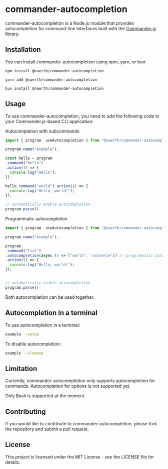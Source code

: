 # commander-autocompletion

commander-autocompletion is a Node.js module that provides autocompletion for command-line interfaces built with the [Commander.js](https://github.com/tj/commander.js) library.

## Installation
You can install commander-autocompletion using npm, yarn, or bun:

```
npm install @naerth/commander-autocompletion
```

```
yarn add @naerth/commander-autocompletion
```

```
bun install @naerth/commander-autocompletion
```
## Usage
To use commander-autocompletion, you need to add the following code to your Commander.js-based CLI application:

Autocompletion with subcommands

```javascript
import { program, useAutocompletion } from "@naerth/commander-autocompletion";

program.name("example");

const hello = program
.command("hello")
.action(() => {
  console.log("Hello");
});

hello.command("world").action(() => {
  console.log("Hello, world!");
});

// automatically enable autocompletion
program.parse()

```

Programmatic autocompletion

```javascript
import { program, useAutocompletion } from "@naerth/commander-autocompletion";

program.name("example");

program
.command("list")
.autocompletion(async () => ["world", "universe"]) // programmatic autocompletion
.action(() => {
  console.log("Hello, world!");
});


// automatically enable autocompletion
program.parse()
```
Both autocompletion can be used together.

## Autocompletion in a terminal

To use autocompletion in a terminal:

```bash
example --setup
```

To disable autocompletion:

```bash
example --cleanup
```
## Limitation
Currently, commander-autocompletion only supports autocompletion for commands.
Autocompletion for options is not supported yet.

Only Bash is supported at the moment.

## Contributing
If you would like to contribute to commander-autocompletion, please fork the repository and submit a pull request.

## License
This project is licensed under the MIT License - see the LICENSE file for details.
